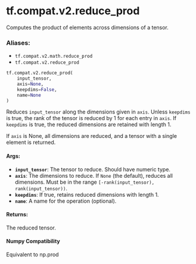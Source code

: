 <div itemscope itemtype="http://developers.google.com/ReferenceObject">
<meta itemprop="name" content="tf.compat.v2.reduce_prod" />
<meta itemprop="path" content="Stable" />
</div>

# tf.compat.v2.reduce_prod

Computes the product of elements across dimensions of a tensor.

### Aliases:

* `tf.compat.v2.math.reduce_prod`
* `tf.compat.v2.reduce_prod`

``` python
tf.compat.v2.reduce_prod(
    input_tensor,
    axis=None,
    keepdims=False,
    name=None
)
```

<!-- Placeholder for "Used in" -->

Reduces `input_tensor` along the dimensions given in `axis`.
Unless `keepdims` is true, the rank of the tensor is reduced by 1 for each
entry in `axis`. If `keepdims` is true, the reduced dimensions
are retained with length 1.

If `axis` is None, all dimensions are reduced, and a
tensor with a single element is returned.

#### Args:


* <b>`input_tensor`</b>: The tensor to reduce. Should have numeric type.
* <b>`axis`</b>: The dimensions to reduce. If `None` (the default), reduces all
  dimensions. Must be in the range `[-rank(input_tensor),
  rank(input_tensor))`.
* <b>`keepdims`</b>: If true, retains reduced dimensions with length 1.
* <b>`name`</b>: A name for the operation (optional).


#### Returns:

The reduced tensor.




#### Numpy Compatibility
Equivalent to np.prod

